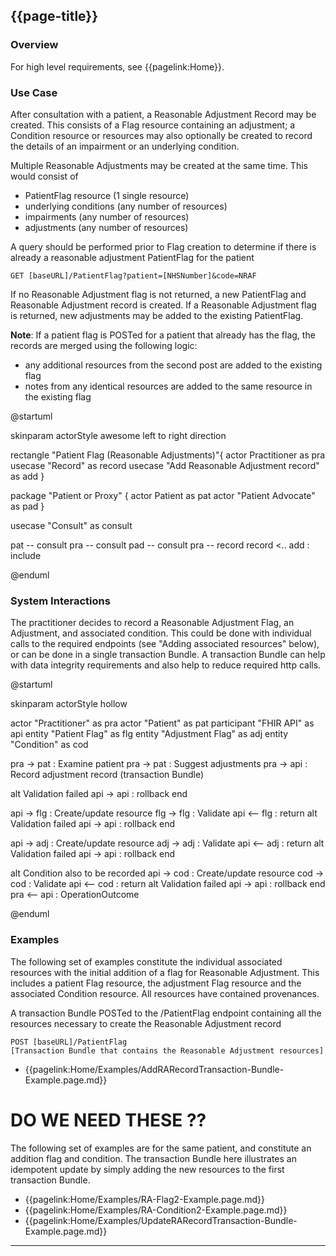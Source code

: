 ## {{page-title}}
### Overview

For high level requirements, see {{pagelink:Home}}.

### Use Case

After consultation with a patient, a Reasonable Adjustment Record may be created.  This consists of a Flag resource containing an adjustment; a Condition resource or resources may also optionally be created to record the details of an impairment or an underlying condition.  

Multiple Reasonable Adjustments may be created at the same time. This would consist of
- PatientFlag resource (1 single resource)
- underlying conditions (any number of resources)
- impairments (any number of resources)
- adjustments (any number of resources)

A query should be performed prior to Flag creation to determine if there is already a reasonable adjustment PatientFlag for the patient

```
GET [baseURL]/PatientFlag?patient=[NHSNumber]&code=NRAF

```
If no Reasonable Adjustment flag is not returned, a new PatientFlag and Reasonable Adjustment record is created. If a Reasonable Adjustment flag is returned, new adjustments may be added to the existing PatientFlag.

**Note**: If a patient flag is POSTed for a patient that already has the flag, the records are merged using the following logic:

- any additional resources from the second post are added to the existing flag
- notes from any identical resources are added to the same resource in the existing flag


<plantuml>
@startuml

skinparam actorStyle awesome
left to right direction

rectangle "Patient Flag (Reasonable Adjustments)"{
actor Practitioner as pra
usecase "Record" as record
usecase "Add Reasonable Adjustment record" as add
}


package "Patient or Proxy" {
  actor Patient as pat
  actor "Patient Advocate" as pad
}

usecase "Consult" as consult

pat -- consult
pra -- consult
pad -- consult
pra -- record
record <.. add : include

@enduml
</plantuml>

### System Interactions

The practitioner decides to record a Reasonable Adjustment Flag, an Adjustment, and associated condition.  This could be done with individual calls to the required endpoints (see "Adding associated resources" below), or can be done in a single transaction Bundle.  A transaction Bundle can help with data integrity requirements and also help to reduce required http calls.

<plantuml>
@startuml

skinparam actorStyle hollow

actor        "Practitioner"     as pra
actor        "Patient"          as pat
participant  "FHIR API"         as api
entity       "Patient Flag"     as flg
entity       "Adjustment Flag"  as adj
entity       "Condition"        as cod

pra ->  pat : Examine patient
pra ->  pat : Suggest adjustments
pra ->  api : Record adjustment record (transaction Bundle)

alt Validation failed
  api -> api : rollback
end

api ->  flg : Create/update resource
flg ->  flg : Validate
api <-- flg : return
alt Validation failed
  api -> api : rollback
end

api ->  adj : Create/update resource
adj ->  adj : Validate
api <-- adj : return
alt Validation failed
  api -> api : rollback
end

alt Condition also to be recorded
api ->  cod : Create/update resource
cod ->  cod : Validate
api <-- cod : return
alt Validation failed
  api -> api : rollback
end
pra <-- api : OperationOutcome

@enduml
</plantuml>

### Examples

The following set of examples constitute the individual associated resources with the initial addition of a flag for Reasonable Adjustment.  This includes a patient Flag resource, the adjustment Flag resource and the associated Condition resource.  All resources have contained provenances.

A transaction Bundle POSTed to the /PatientFlag endpoint containing all the resources necessary to create the Reasonable Adjustment record

```
POST [baseURL]/PatientFlag
[Transaction Bundle that contains the Reasonable Adjustment resources]

```

* {{pagelink:Home/Examples/AddRARecordTransaction-Bundle-Example.page.md}}


# DO WE NEED THESE ??

The following set of examples are for the same patient, and constitute an addition flag and condition.  The transaction Bundle here illustrates an idempotent update by simply adding the new resources to the first transaction Bundle.

* {{pagelink:Home/Examples/RA-Flag2-Example.page.md}}
* {{pagelink:Home/Examples/RA-Condition2-Example.page.md}}
* {{pagelink:Home/Examples/UpdateRARecordTransaction-Bundle-Example.page.md}}

---
